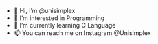 - 👋 Hi, I’m @unisimplex
- 👀 I’m interested in Programming 
- 🌱 I’m currently learning C Language
- 📫 You can reach me on Instagram @Unisimplex

<!---
unisimplex/unisimplex is a ✨ special ✨ repository because its `README.md` (this file) appears on your GitHub profile.
You can click the Preview link to take a look at your changes.
--->
